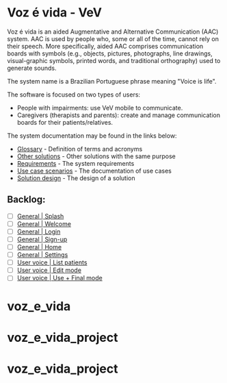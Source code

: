 # Voz é vida - VeV

Voz é vida is an aided Augmentative and Alternative Communication (AAC) system. AAC is used by people who, some or all of the time, cannot rely on their speech. More specifically, aided AAC comprises communication boards with symbols (e.g., objects, pictures, photographs, line drawings, visual-graphic symbols, printed words, and traditional orthography) used to generate sounds.

The system name is a Brazilian Portuguese phrase meaning "Voice is life".

The software is focused on two types of users:
* People with impairments: use VeV mobile to communicate.
* Caregivers (therapists and parents): create and manage communication boards for their patients/relatives.

The system documentation may be found in the links below:
* [Glossary](docs/GLOSSARY.md) - Definition of terms and acronyms
* [Other solutions](docs/OTHER-SOLUTIONS.md) - Other solutions with the same purpose
* [Requirements](docs/REQUIREMENTS.md) - The system requirements
* [Use case scenarios](docs/USE-CASES-SCENARIOS.md) - The documentation of use cases
* [Solution design](docs/SOLUTION-DESIGN.md) - The design of a solution


## Backlog:

- [ ] [General | Splash](https://github.com/leluque/voz-e-vida/issues/3)
- [ ] [General | Welcome](https://github.com/leluque/voz-e-vida/issues/4)
- [ ] [General | Login](https://github.com/leluque/voz-e-vida/issues/5)
- [ ] [General | Sign-up](https://github.com/leluque/voz-e-vida/issues/6)
- [ ] [General | Home](https://github.com/leluque/voz-e-vida/issues/7)
- [ ] [General | Settings](https://github.com/leluque/voz-e-vida/issues/8)
- [ ] [User voice | List patients](https://github.com/leluque/voz-e-vida/issues/9)
- [ ] [User voice | Edit mode](https://github.com/leluque/voz-e-vida/issues/10)
- [ ] [User voice | Use + Final mode](https://github.com/leluque/voz-e-vida/issues/11)
# voz_e_vida
# voz_e_vida_project
# voz_e_vida_project
